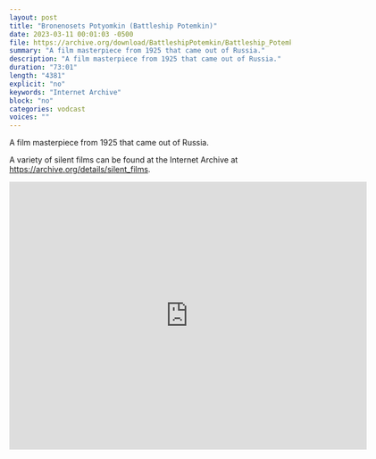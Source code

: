 ```yaml
---
layout: post
title: "Bronenosets Potyomkin (Battleship Potemkin)"
date: 2023-03-11 00:01:03 -0500
file: https://archive.org/download/BattleshipPotemkin/Battleship_Potemkin_512kb.mp4
summary: "A film masterpiece from 1925 that came out of Russia."
description: "A film masterpiece from 1925 that came out of Russia."
duration: "73:01"
length: "4381"
explicit: "no" 
keywords: "Internet Archive"
block: "no" 
categories: vodcast
voices: ""
---
```

A film masterpiece from 1925 that came out of Russia.

A variety of silent films can be found at the Internet Archive at <https://archive.org/details/silent_films>.

<iframe src="https://archive.org/embed/BattleshipPotemkin" width="640" height="480" frameborder="0" webkitallowfullscreen="true" mozallowfullscreen="true" allowfullscreen></iframe>
